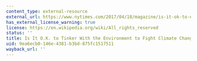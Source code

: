 ```yaml
---
content_type: external-resource
external_url: https://www.nytimes.com/2017/04/18/magazine/is-it-ok-to-engineer-the-environment-to-fight-climate-change.html
has_external_license_warning: true
license: https://en.wikipedia.org/wiki/All_rights_reserved
status: ''
title: Is It O.K. to Tinker With the Environment to Fight Climate Change?
uid: 9ea6ecb0-146e-4381-b3bd-875fc1517511
wayback_url: ''
---
```

